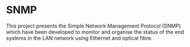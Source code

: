 # SNMP
This project presents the Simple Network Management Protocol (SNMP) which have been developed to monitor and organise the status of the end systems in the LAN network using Ethernet and optical fibre. 
